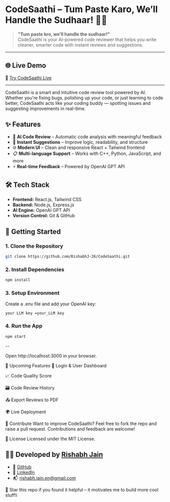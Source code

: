 # CodeSaathi – Tum Paste Karo, We’ll Handle the Sudhaar! 🚀🧠

> **"Tum paste kro, we’ll handle the sudhaar!"**  
> CodeSaathi is your AI-powered code reviewer that helps you write cleaner, smarter code with instant reviews and suggestions.

---

## 🌐 Live Demo

🔗 [Try CodeSaathi Live](https://codesaathi.vercel.app)

---
CodeSaathi is a smart and intuitive code review tool powered by AI. Whether you're fixing bugs, polishing up your code, or just learning to code better, CodeSaathi acts like your coding buddy — spotting issues and suggesting improvements in real-time.

## ✨ Features

- 🤖 **AI Code Review** – Automatic code analysis with meaningful feedback
- 🧠 **Instant Suggestions** – Improve logic, readability, and structure
- 🌐 **Modern UI** – Clean and responsive React + Tailwind frontend
- 📋 **Multi-language Support** – Works with C++, Python, JavaScript, and more
- ⚡ **Real-time Feedback** – Powered by OpenAI GPT API

## 🛠️ Tech Stack

- **Frontend:** React.js, Tailwind CSS
- **Backend:** Node.js, Express.js
- **AI Engine:** OpenAI GPT API
- **Version Control:** Git & GitHub

## 🚀 Getting Started

### 1. Clone the Repository
```bash
git clone https://github.com/RishabhJ-26/CodeSaathi.git
```

### 2. Install Dependencies
```bash
npm install
```

### 3. Setup Environment
Create a .env file and add your OpenAI key:
```
your LLM key =your_LLM key
```

### 4. Run the App
```
npm start
```
--

Open http://localhost:3000 in your browser.

🔮 Upcoming Features
🔐 Login & User Dashboard

📈 Code Quality Score

🗃️ Code Review History

📤 Export Reviews to PDF

🌍 Live Deployment


🤝 Contribute
Want to improve CodeSaathi?
Feel free to fork the repo and raise a pull request. Contributions and feedback are welcome!

📄 License
Licensed under the MIT License.

## 👨‍💻 Developed by [Rishabh Jain](https://www.linkedin.com/in/rishabh-jain-enris)

- 🔗 [GitHub](https://github.com/RishabhJ-26)
- 💼 [LinkedIn](https://www.linkedin.com/in/rishabhj-26)
- 📬 rishabh.jain.en@gmail.com

🌟 Star this repo if you found it helpful – it motivates me to build more cool stuff!i
